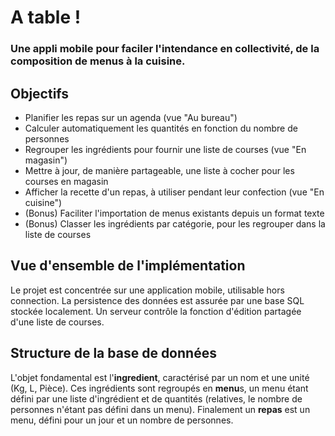 # A table !

### Une appli mobile pour faciler l'intendance en collectivité, de la composition de menus à la cuisine.

## Objectifs

- Planifier les repas sur un agenda (vue "Au bureau")
- Calculer automatiquement les quantités en fonction du nombre de personnes
- Regrouper les ingrédients pour fournir une liste de courses (vue "En magasin")
- Mettre à jour, de manière partageable, une liste à cocher pour les courses en magasin
- Afficher la recette d'un repas, à utiliser pendant leur confection (vue "En cuisine")
- (Bonus) Faciliter l'importation de menus existants depuis un format texte
- (Bonus) Classer les ingrédients par catégorie, pour les regrouper dans la liste de courses

## Vue d'ensemble de l'implémentation

Le projet est concentrée sur une application mobile, utilisable hors connection. La persistence des données est assurée par une base SQL stockée localement.
Un serveur contrôle la fonction d'édition partagée d'une liste de courses.

## Structure de la base de données

L'objet fondamental est l'**ingredient**, caractérisé par un nom et une unité (Kg, L, Pièce). Ces ingrédients sont regroupés en **menu**s, un menu étant défini par une liste d'ingrédient et de quantités (relatives, le nombre de personnes n'étant pas défini dans un menu). Finalement un **repas** est un menu, défini pour un jour et un nombre de personnes.
